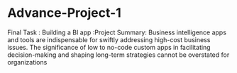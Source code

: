 # Advance-Project-1
Final Task : Building a BI app :Project Summary: Business intelligence apps and tools are indispensable for swiftly addressing high-cost business issues. The significance of low to no-code custom apps in facilitating decision-making and shaping long-term strategies cannot be overstated for organizations
